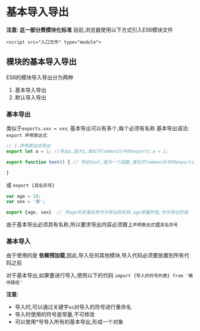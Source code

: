 # 基本导入导出

**注意: 这一部分费模块化标准**
目前,浏览器使用以下方式引入ES6模块文件

`<script src="入口文件" type="module">`

## 模块的基本导入导出

ES6的模块导入导出分为两种
1. 基本导入导出
2. 默认导入导出


### 基本导出

类似于`exports.xxx = xxx`;
基本导出可以有多个,每个必须有名称
基本导出语法:
`export 声明表达式`
```js
// 1.声明表达式导出
export let a = 1; //导出a,值为1,类似于CommonJS中的exports.a = 1;

export function test() { // 导出test,值为一个函数,类似于CommonJS中的exports.test

}
```
或
`export {具名符号}`
```js
var age = 18;
var sex = '男';

export {age, sex}  // 将age的变量名称作为导出的名称,age变量的值,作为导出的值
```

由于基本导出必须具有名称,所以要求导出内容必须跟上`声明表达式`或`具名符号`

### 基本导入
由于使用的是 **依赖预加载**,因此,导入任何其他模块,导入代码必须要放置到所有代码之前

对于基本导出,如果要进行导入,使用以下的代码
`import {导入的符号列表} from '模块路径'`

**注意:**
- 导入时,可以通过关键字`as`对导入的符号进行重命名
- 导入时使用的符号是常量,不可修改
- 可以使用*号导入所有的基本导出,形成一个对象

